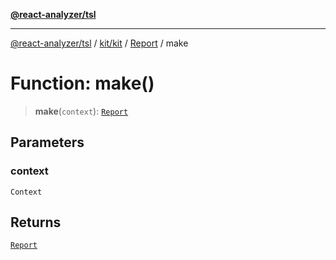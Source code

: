 [**@react-analyzer/tsl**](../../../../../README.md)

***

[@react-analyzer/tsl](../../../../../README.md) / [kit/kit](../../../README.md) / [Report](../README.md) / make

# Function: make()

> **make**(`context`): [`Report`](../interfaces/Report.md)

## Parameters

### context

`Context`

## Returns

[`Report`](../interfaces/Report.md)
